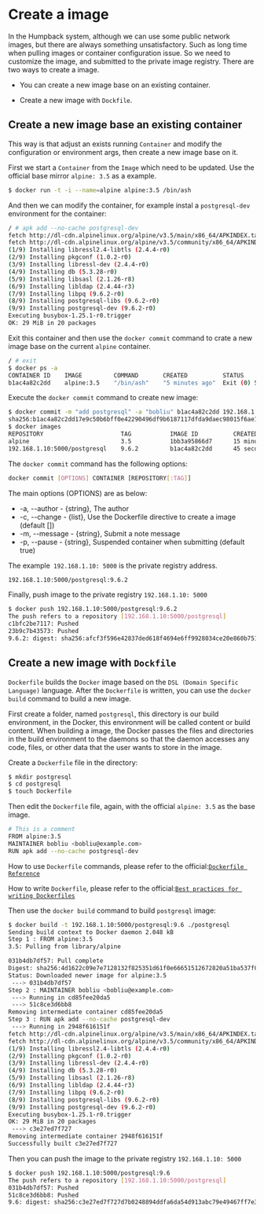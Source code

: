 # Create a image

In the Humpback system, although we can use some public network images, but there are always something unsatisfactory. Such as long time when pulling images or container configuration issue. So we need to customize the image, and submitted to the private image registry. There are two ways to create a image.  

- You can create a new image base on an existing container.

- Create a new image with `Dockfile`.

## Create a new image base an existing container  

This way is that adjust an exists running `Container` and modify the configuration or environment args, then create a new image base on it.   

First we start a `Container` from the `Image` which need to be updated. Use the official base mirror `alpine: 3.5` as a example.

```bash
$ docker run -t -i --name=alpine alpine:3.5 /bin/ash
```
And then we can modify the container, for example instal a `postgresql-dev` environment for the container:

```bash
/ # apk add --no-cache postgresql-dev
fetch http://dl-cdn.alpinelinux.org/alpine/v3.5/main/x86_64/APKINDEX.tar.gz
fetch http://dl-cdn.alpinelinux.org/alpine/v3.5/community/x86_64/APKINDEX.tar.gz
(1/9) Installing libressl2.4-libtls (2.4.4-r0)
(2/9) Installing pkgconf (1.0.2-r0)
(3/9) Installing libressl-dev (2.4.4-r0)
(4/9) Installing db (5.3.28-r0)
(5/9) Installing libsasl (2.1.26-r8)
(6/9) Installing libldap (2.4.44-r3)
(7/9) Installing libpq (9.6.2-r0)
(8/9) Installing postgresql-libs (9.6.2-r0)
(9/9) Installing postgresql-dev (9.6.2-r0)
Executing busybox-1.25.1-r0.trigger
OK: 29 MiB in 20 packages
```   
Exit this container and then use the `docker commit` command to crate a new image base on the current `alpine` container.   

```bash
/ # exit
$ docker ps -a
CONTAINER ID    IMAGE         COMMAND       CREATED          STATUS                   PORTS      NAMES
b1ac4a82c2dd    alpine:3.5    "/bin/ash"    "5 minutes ago"  Exit (0) 5 seconds ago              alpine
```
Execute the `docker commit` command to create new image:   

```bash
$ docker commit -m "add postgresql" -a "bobliu" b1ac4a82c2dd 192.168.1.10:5000/postgresql:9.6.2
sha256:b1ac4a82c2dd17e9c50b6bff0e42290496df9b6187117dfda9daec98015f6ae1
$ docker images
REPOSITORY                      TAG           IMAGE ID          CREATED          SIZE
alpine                          3.5           1bb3a95866d7      15 minutes ago   3.987MB
192.168.1.10:5000/postgresql    9.6.2         b1ac4a82c2dd      45 seconds ago   27.59MB
```
The `docker commit` command has the following options:
```bash
docker commit [OPTIONS] CONTAINER [REPOSITORY[:TAG]]
```
The main options (OPTIONS) are as below:   
- -a, --author - {string}, The author
- -c, --change - {list}, Use the Dockerfile directive to create a image (default [])
- -m, --message - {string}, Submit a note message
- -p, --pause - {string}, Suspended container when submitting (default true)

The example` 192.168.1.10: 5000` is the private registry address.

```bash
192.168.1.10:5000/postgresql:9.6.2
```

Finally, push image to the private registry `192.168.1.10: 5000` 

```bash
$ docker push 192.168.1.10:5000/postgresql:9.6.2
The push refers to a repository [192.168.1.10:5000/postgresql]
c1bfc2be7117: Pushed
23b9c7b43573: Pushed
9.6.2: digest: sha256:afcf3f596e42837ded618f4694e6ff9928034ce20e860b75125992c3dc1ba501 size: 739
```

## Create a new image with `Dockfile`

`Dockerfile` builds the `Docker` image based on the `DSL (Domain Specific Language)` language. After the `Dockerfile` is written, you can use the `docker build` command to build a new image.

First create a folder, named `postgresql`, this directory is our build environment, in the Docker, this environment will be called content or build content. When building a image, the Docker passes the files and directories in the build environment to the daemons so that the daemon accesses any code, files, or other data that the user wants to store in the image.   

Create a `Dockerfile` file in the directory:

```bash
$ mkdir postgresql
$ cd postgresql
$ touch Dockerfile
```

Then edit the `Dockerfile` file, again, with the official `alpine: 3.5` as the base image.  

```bash
# This is a comment
FROM alpine:3.5
MAINTAINER bobliu <bobliu@example.com>
RUN apk add --no-cache postgresql-dev
```

How to use `Dockerfile` commands, please refer to the official:<a href="https://docs.docker.com/engine/reference/builder/">`Dockerfile Reference`</a>    

How to write `Dockerfile`, please refer to the official:<a href="https://docs.docker.com/engine/userguide/eng-image/dockerfile_best-practices/">`Best practices for writing Dockerfiles`</a>   

Then use the `docker build` command to build `postgresql` image:    

```bash
$ docker build -t 192.168.1.10:5000/postgresql:9.6 ./postgresql
Sending build context to Docker daemon 2.048 kB
Step 1 : FROM alpine:3.5
3.5: Pulling from library/alpine

031b4db7df57: Pull complete
Digest: sha256:4d1622c09e7e7128132f825351d61f0e66651512672820a51ba537f0fd673ffb
Status: Downloaded newer image for alpine:3.5
 ---> 031b4db7df57
Step 2 : MAINTAINER bobliu <bobliu@example.com>
 ---> Running in cd85fee20da5
 ---> 51c8ce3d6bb8
Removing intermediate container cd85fee20da5
Step 3 : RUN apk add --no-cache postgresql-dev
 ---> Running in 2948f616151f
fetch http://dl-cdn.alpinelinux.org/alpine/v3.5/main/x86_64/APKINDEX.tar.gz
fetch http://dl-cdn.alpinelinux.org/alpine/v3.5/community/x86_64/APKINDEX.tar.gz
(1/9) Installing libressl2.4-libtls (2.4.4-r0)
(2/9) Installing pkgconf (1.0.2-r0)
(3/9) Installing libressl-dev (2.4.4-r0)
(4/9) Installing db (5.3.28-r0)
(5/9) Installing libsasl (2.1.26-r8)
(6/9) Installing libldap (2.4.44-r3)
(7/9) Installing libpq (9.6.2-r0)
(8/9) Installing postgresql-libs (9.6.2-r0)
(9/9) Installing postgresql-dev (9.6.2-r0)
Executing busybox-1.25.1-r0.trigger
OK: 29 MiB in 20 packages
 ---> c3e27ed7f727
Removing intermediate container 2948f616151f
Successfully built c3e27ed7f727
```  

Then you can push the image to the private registry `192.168.1.10: 5000`  

```bash
$ docker push 192.168.1.10:5000/postgresql:9.6
The push refers to a repository [192.168.1.10:5000/postgresql]
031b4db7df57: Pushed
51c8ce3d6bb8: Pushed
9.6: digest: sha256:c3e27ed7f727d7b0248894ddfa6da54d913abc79e49467ff7e311c1dcd23ffd0 size: 739
```








